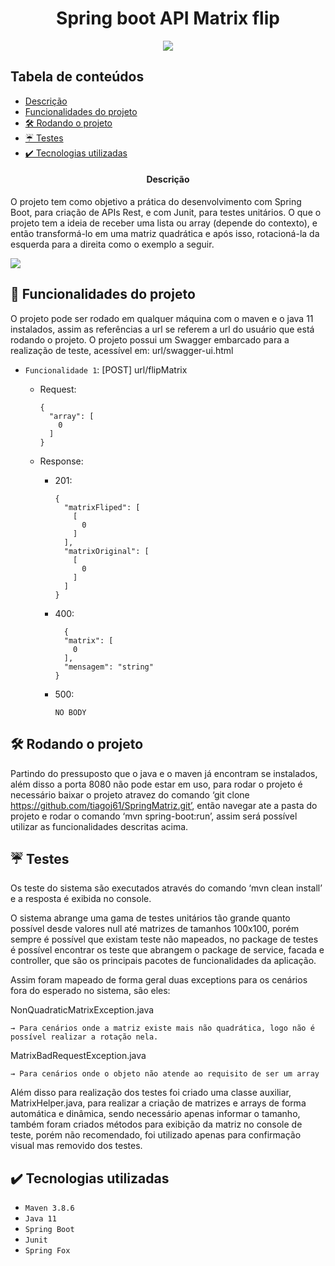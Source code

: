 
<h1 align="center"> Spring boot API Matrix flip</h1>
<p align="center">
<img src="http://img.shields.io/static/v1?label=STATUS&message=v1.0.0%20FINALIZADO&color=GREEN&style=for-the-badge"/>
</p>

## Tabela de conteúdos 

* [Descrição](#descrição)
* [Funcionalidades do projeto](#funcionalidades-do-projeto)
* [ 🛠️ Rodando o projeto](#rodando-o-projeto)
* [☔ Testes](#testes)
* [✔️ Tecnologias utilizadas](#✔️-tecnologias-utilizadas)

<h4 align="center"> 
   Descrição
</h4>
<p>  O projeto tem como objetivo a prática do desenvolvimento com Spring Boot, para criação de APIs Rest, e com Junit, para testes unitários. O que o projeto tem a ideia de receber uma lista ou array (depende do contexto), e então transformá-lo em uma matriz quadrática e após isso, rotacioná-la da esquerda para a direita como o exemplo a seguir.</p>
<img align="center" src='https://s3.us-west-2.amazonaws.com/secure.notion-static.com/d39b794f-491c-4a0d-92b5-3b75df80c266/rotacao.gif?X-Amz-Algorithm=AWS4-HMAC-SHA256&X-Amz-Content-Sha256=UNSIGNED-PAYLOAD&X-Amz-Credential=AKIAT73L2G45EIPT3X45%2F20220619%2Fus-west-2%2Fs3%2Faws4_request&X-Amz-Date=20220619T090308Z&X-Amz-Expires=86400&X-Amz-Signature=f3e7ff0b714f13caa285f341b906b5c17be6ebf03227ca96cdfc43417af7ae75&X-Amz-SignedHeaders=host&response-content-disposition=filename%20%3D"rotacao.gif"&x-id=GetObject'/>

## :hammer: Funcionalidades do projeto
<p>O projeto pode ser rodado em qualquer máquina com o maven e o java 11 instalados, assim as referências a url se referem a url do usuário que está rodando o projeto.
O projeto possui um Swagger embarcado para a realização de teste, acessível em: url/swagger-ui.html
</p>

- `Funcionalidade 1`: [POST] url/flipMatrix

  - Request:
    ```
    {
      "array": [
        0
      ]
    }
    ```
  - Response:
  
    - 201:
      ```
      {
        "matrixFliped": [
          [
            0
          ]
        ],
        "matrixOriginal": [
          [
            0
          ]
        ]
      }
      ```
    - 400:
      ```
        {
        "matrix": [
          0
        ],
        "mensagem": "string"
      }
      ```
     - 500:
        ```
        NO BODY
        ```

## 🛠️ Rodando o projeto

Partindo do pressuposto que o java e o maven já encontram se instalados, além disso a porta 8080 não pode estar em uso,
para rodar o projeto é necessário baixar o projeto atravez do comando ‘git clone https://github.com/tiagoj61/SpringMatriz.git’, então navegar ate a pasta do projeto e rodar o comando ‘mvn spring-boot:run’, assim será possível utilizar as funcionalidades descritas acima.

## ☔ Testes

Os teste do sistema são executados através do comando ‘mvn clean install’ e a resposta é exibida no console.

O sistema abrange uma gama de testes unitários tão grande quanto possível desde valores null até matrizes de tamanhos 100x100, porém sempre é possível que existam teste não mapeados, no package de testes é possível encontrar os teste que abrangem o package de service, facada e controller, que são os principais pacotes de funcionalidades da aplicação.

Assim foram mapeado de forma geral duas exceptions para os cenários fora do esperado no sistema, são eles:

  NonQuadraticMatrixException.java

    → Para cenários onde a matriz existe mais não quadrática, logo não é possível realizar a rotação nela.

  MatrixBadRequestException.java
  
    → Para cenários onde o objeto não atende ao requisito de ser um array

Além disso para realização dos testes foi criado uma classe auxiliar, MatrixHelper.java, para realizar a criação de matrizes e arrays de forma automática e dinâmica, sendo necessário apenas informar o tamanho, também foram criados métodos para exibição da matriz no console de teste, porém não recomendado, foi utilizado apenas para confirmação visual mas removido dos testes.


## ✔️ Tecnologias utilizadas

- ``Maven 3.8.6``
- ``Java 11``
- ``Spring Boot``
- ``Junit``
- ``Spring Fox``
